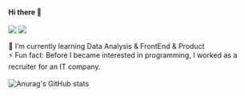 #### Hi there 👋

<a href="zissuuo@yonsei.ac.kr" target="_blank"><img src="https://img.shields.io/badge/zissuuo@yonsei.ac.kr-000000?style=flat&logo=maildotru&logoColor=FFFFFF"/></a>
<a href="https://www.linkedin.com/in/jisu-kim-09055423b/" target="_blank"><img src="https://img.shields.io/badge/LinkedIn-000000?style=flat&logo=linkedin&logoColor=FFFFFF"/></a>


🌱 I’m currently learning Data Analysis & FrontEnd & Product <br>
⚡ Fun fact: Before I became interested in programming, I worked as a recruiter for an IT company. <br>
<br>
![Anurag's GitHub stats](https://github-readme-stats.vercel.app/api?username=zissuuo&show_icons=true&theme=graywhite)
